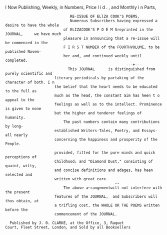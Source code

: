 I    Now Publishing, Weekly, in Numbers, Price l i d . , and Monthly               i n Parts,




                                 RE-ISSUE OF ELlZA COOK'S POEMS,
                                 Numerous Subscribers having expressed a desire to have the whole
                              of ELIZACOOK'S P O E M Sreprinted in the JOURNAL,     we have much
                              pleasure in announcing that a re-issue will be commenced in the
                              F I R S T NUMBER of the FOURTHVOLUME, to be published Novem-
                              ber and, and continued weekly until completed.
                                                          ---+---
                                This JOURNAL      is distinguished from purely scientific and
                          literary periodicals by partaking of the character of both. I n
                          the belief that the heart needs to be educated to the full as
                          much as the head, the constant aim has heen t o appeal to the
                          feelings as well as to the intellect. Prominence is given to none
                          but the higher and tenderer feelings of humanity.
                              The past numbers contain many contributions by long-
                          established Writers-Tales, Poetry, and Essays-all nearly
                          concerning the happiness and prosperity of the People.

                          provided, fitted for the pure minds and quick perceptions of
                          Childhood; and "Diamond Dust," consisting of quaint, witty,
                          and concise definitions and adages, has heen selected and
                          written with great care.
                                                     --
                              The above a~rangementwill not interfere with the present
                          features of the JOURNAL,  and Subscribers will thus obtain, at
                          a trifling cost, the WHOLE OR THE POEMS written before the
                          commencement of the JOURNAL.

      Published by J. 0. CLARKE, at the Office, 3, Raquet
    Court, Fleet Street, London, and Sold by all Booksellers
